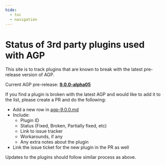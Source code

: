 ```yaml
---
hide:
  - toc
  - navigation
---
```

# Status of 3rd party plugins used with AGP

This site is to track plugins that are known to break with the latest pre-release version of AGP.

Current AGP pre-release: [**9.0.0-alpha05**](./agp-9.0.0.md)

If you find a plugin is broken with the latest AGP and would like to add it to the list, please create a PR and do the following:

- Add a new row in [agp-9.0.0.md](./agp-9.0.0.md)
- Include:
    - Plugin ID
    - Status (Fixed, Broken, Partially fixed, etc)
    - Link to issue tracker
    - Workarounds, if any
    - Any extra notes about the plugin
- Link the issue ticket for the new plugin in the PR as well

Updates to the plugins should follow similar process as above.
